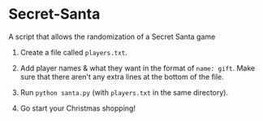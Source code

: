 # Secret-Santa
A script that allows the randomization of a Secret Santa game

1) Create a file called ```players.txt```.

2) Add player names & what they want in the format of ```name: gift```. Make sure that there aren't any extra lines at the bottom of the file.

3) Run ```python santa.py``` (with ```players.txt``` in the same directory).

4) Go start your Christmas shopping!
